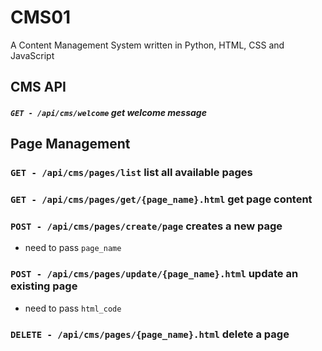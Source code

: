 # CMS01
A Content Management System written in Python, HTML, CSS and JavaScript

## CMS API
##### `GET - /api/cms/welcome` get welcome message

## Page Management
### `GET - /api/cms/pages/list` list all available pages
### `GET - /api/cms/pages/get/{page_name}.html` get page content
### `POST - /api/cms/pages/create/page` creates a new page
- need to pass `page_name`
### `POST - /api/cms/pages/update/{page_name}.html` update an existing page
- need to pass `html_code`
### `DELETE - /api/cms/pages/{page_name}.html` delete a page

